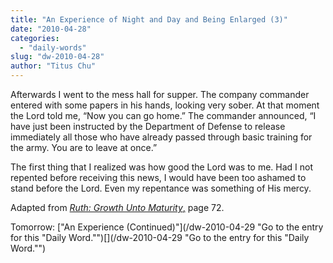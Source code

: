 ```yaml
---
title: "An Experience of Night and Day and Being Enlarged (3)"
date: "2010-04-28"
categories: 
  - "daily-words"
slug: "dw-2010-04-28"
author: "Titus Chu"
---
```


Afterwards I went to the mess hall for supper. The company commander entered with some papers in his hands, looking very sober. At that moment the Lord told me, “Now you can go home.” The commander announced, “I have just been instructed by the Department of Defense to release immediately all those who have already passed through basic training for the army. You are to leave at once.”

The first thing that I realized was how good the Lord was to me. Had I not repented before receiving this news, I would have been too ashamed to stand before the Lord. Even my repentance was something of His mercy.

Adapted from [_Ruth: Growth Unto Maturity_,](/book-ruth/ "Go to the listing for this book.") page 72.

Tomorrow: ["An Experience (Continued)"](/dw-2010-04-29 "Go to the entry for this "Daily  Word."")[](/dw-2010-04-29 "Go to the entry for this "Daily Word."")
